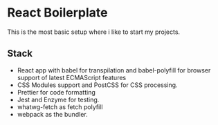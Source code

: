 # React Boilerplate
This is the most basic setup where i like to start my projects. 
  
## Stack
* React app with babel for transpilation and babel-polyfill for browser support of latest ECMAScript features
* CSS Modules support and PostCSS for CSS processing.
* Prettier for code formatting
* Jest and Enzyme for testing.
* whatwg-fetch as fetch polyfill
* webpack as the bundler.
